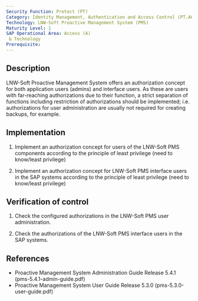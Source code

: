 ```yaml
---
Security Function: Protect (PT)
Category: Identity Management, Authentication and Access Control (PT.AC)
Technology: LNW-Soft Proactive Management System (PMS)
Maturity Level: 1
SAP Operational Area: Access (A)
 & Technology
Prerequisite: 
---
```


## Description

LNW-Soft Proactive Management System offers an authorization concept for both application users (admins) and interface users.
As these are users with far-reaching authorizations due to their function, a strict separation of functions including restriction of authorizations should be implemented; i.e. authorizations for user administration are usually not required for creating backups, for example.


## Implementation

1. Implement an authorization concept for users of the LNW-Soft PMS components according to the principle of least privilege (need to know/least privilege)

2. Implement an authorization concept for LNW-Soft PMS interface users in the SAP systems according to the principle of least privilege (need to know/least privilege)


## Verification of control

1. Check the configured authorizations in the LNW-Soft PMS user administration.

2. Check the authorizations of the LNW-Soft PMS interface users in the SAP systems.


## References
* Proactive Management System Administration Guide Release 5.4.1 (pms-5.4.1-admin-guide.pdf)
* Proactive Management System User Guide Release 5.3.0 (pms-5.3.0-user-guide.pdf)
